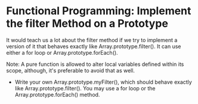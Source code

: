 # Functional Programming: Implement the filter Method on a Prototype

It would teach us a lot about the filter method if we try to implement a version of it that behaves exactly like Array.prototype.filter(). It can use either a for loop or Array.prototype.forEach().

Note: A pure function is allowed to alter local variables defined within its scope, although, it's preferable to avoid that as well.


* Write your own Array.prototype.myFilter(), which should behave exactly like Array.prototype.filter(). You may use a for loop or the Array.prototype.forEach() method.